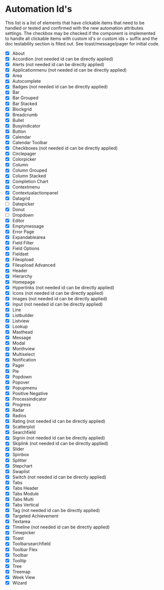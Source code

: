 # Automation Id's

This list is a list of elements that have clickable items that need to be handled or tested and confirmed with the new automation attributes settings. The checkbox may be checked if the component is implemented to handle all clickable items with custom id's or custom ids + suffix and the doc testability section is filled out. See toast/message/pager for initial code.

- [x] About
- [x] Accordion (not needed id can be directly applied)
- [x] Alerts (not needed id can be directly applied)
- [x] Applicationmenu (not needed id can be directly applied)
- [x] Area
- [x] Autocomplete
- [x] Badges (not needed id can be directly applied)
- [x] Bar
- [x] Bar Grouped
- [x] Bar Stacked
- [x] Blockgrid
- [x] Breadcrumb
- [x] Bullet
- [x] Busyindicator
- [x] Button
- [x] Calendar
- [x] Calendar Toolbar
- [x] Checkboxes (not needed id can be directly applied)
- [x] Circlepager
- [x] Colorpicker
- [x] Column
- [x] Column Grouped
- [x] Column Stacked
- [x] Completion Chart
- [x] Contextmenu
- [x] Contextualactionpanel
- [x] Datagrid
- [ ] Datepicker
- [x] Donut
- [ ] Dropdown
- [x] Editor
- [x] Emptymessage
- [x] Error Page
- [x] Expandablearea
- [x] Field Filter
- [x] Field Options
- [x] Fieldset
- [x] Fileupload
- [x] Fileupload Advanced
- [x] Header
- [x] Hierarchy
- [x] Homepage
- [x] Hyperlinks (not needed id can be directly applied)
- [x] Icons (not needed id can be directly applied)
- [x] Images (not needed id can be directly applied)
- [x] Input (not needed id can be directly applied)
- [x] Line
- [x] Listbuilder
- [x] Listview
- [x] Lookup
- [x] Masthead
- [x] Message
- [x] Modal
- [x] Monthview
- [x] Multiselect
- [x] Notification
- [x] Pager
- [x] Pie
- [x] Popdown
- [x] Popover
- [x] Popupmenu
- [x] Positive Negative
- [x] Processindicator
- [x] Progress
- [x] Radar
- [x] Radios
- [x] Rating (not needed id can be directly applied)
- [x] Scatterplot
- [x] Searchfield
- [x] Signin (not needed id can be directly applied)
- [x] Skiplink (not needed id can be directly applied)
- [x] Slider
- [x] Spinbox
- [x] Splitter
- [x] Stepchart
- [x] Swaplist
- [x] Switch (not needed id can be directly applied)
- [x] Tabs
- [x] Tabs Header
- [x] Tabs Module
- [x] Tabs Multi
- [x] Tabs Vertical
- [x] Tag (not needed id can be directly applied)
- [x] Targeted Achievement
- [x] Textarea
- [x] Timeline (not needed id can be directly applied)
- [x] Timepicker
- [x] Toast
- [x] Toolbarsearchfield
- [x] Toolbar Flex
- [x] Toolbar
- [x] Tooltip
- [x] Tree
- [x] Treemap
- [x] Week View
- [x] Wizard
